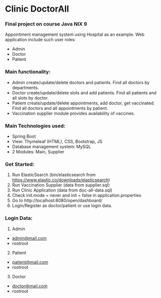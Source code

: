 # Clinic DoctorAll
### Final project on course Java NIX 9
Appointment management system using Hospital as an example. Web application include such user roles:
*  Admin
*  Doctor
*  Patient

### Main functionality:

* Admin create/update/delete doctors and patients. Find all doctors by departments.
* Doctor create/update/delete slots and add patients. Find all patients and all slots by doctor.
* Patient create/update/delete appointments, add doctor, get vaccinated. Find all doctors and all appointments by patient.
* Vaccination supplier module provides availability of vaccines. 

### Main Technologies used:

*  Spring Boot
*  View: Thymeleaf (HTML), CSS, Bootstrap, JS
*  Database management system: MySQL 
*  2 Modules: Main, Supplier

### Get Started:
1. Run ElasticSearch (bin/elasticsearch from https://www.elastic.co/downloads/elasticsearch)
2. Run Vaccination Supplier (data from supplier.sql)
3. Run Clinic Application (data from doc-all-data.sql)
4. Check init.mode = never and init = false in application.properties
5. Go to http://localhost:8080/open/dashboard/
6. Login/Register as doctor/patient or use login data.

### Login Data:
1. Admin
- admin@mail.com
- rootroot

2. Patient
- patient@mail.com
- rootroot

3. Doctor
- doctor@mail.com
- rootroot